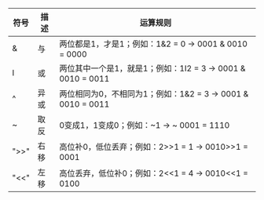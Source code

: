 
| 符号 |描述 | 运算规则 |
| --- | --- |---|
| & | 与 |两位都是1，才是1；例如：1&2 = 0 -> 0001 & 0010 = 0000 |
| I | 或 |两位其中一个是1，就是1；例如：1I2 = 3 -> 0001 & 0010 = 0011 |
| ^ | 异或 |两位相同为0，不相同为1；例如：1&2 = 3 -> 0001 & 0010 = 0011 |
| ~ | 取反 |0变成1，1变成0；例如：~1  -> ~ 0001 = 1110 |
| ">>" | 右移 |高位补0，低位丢弃；例如：2>>1 = 1 -> 0010>>1 = 0001 |
| "<<" | 左移 |高位丢弃，低位补0；例如：2<<1 = 4 -> 0010<<1 = 0100 |